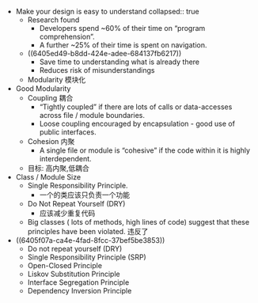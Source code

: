 - Make your design is easy to understand
  collapsed:: true
	- Research found
		- Developers spend ~60% of their time on “program comprehension”.
		- A further ~25% of their time is spent on navigation.
	- ((6405ed49-b8dd-424e-adee-684137fb6217))
		- Save time to understanding what is already there
		- Reduces risk of misunderstandings
	- Modularity 模块化
- Good Modularity
	- Coupling 耦合
		- “Tightly coupled” if there are lots of calls or data-accesses across file / module boundaries.
		- Loose coupling encouraged by encapsulation - good use of public interfaces.
	- Cohesion 内聚
		- A single file or module is “cohesive” if the code within it is highly interdependent.
	- 目标: 高内聚,低耦合
- Class / Module Size
	- Single Responsibility Principle.
		- 一个的类应该只负责一个功能
	- Do Not Repeat Yourself (DRY)
		- 应该减少重复代码
	- Big classes ( lots of methods, high lines of code)  suggest that these principles have been violated.
	  违反了
- ((6405f07a-ca4e-4fad-8fcc-37bef5be3853))
	- Do not repeat yourself (DRY)
	- Single Responsibility Principle (SRP)
	- Open-Closed Principle
	- Liskov Substitution Principle
	- Interface Segregation Principle
	- Dependency Inversion Principle